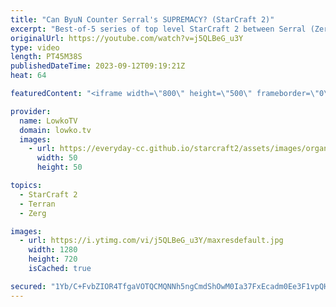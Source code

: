 ```yaml
---
title: "Can ByuN Counter Serral's SUPREMACY? (StarCraft 2)"
excerpt: "Best-of-5 series of top level StarCraft 2 between Serral (Zerg) and ByuN (Terran). Some very strange and powerful build orders get played by both players in this game, as both players try to outsmart each other. They're trying to put the word strategy in to the Real Time Strategy category.  Support my"
originalUrl: https://youtube.com/watch?v=j5QLBeG_u3Y
type: video
length: PT45M38S
publishedDateTime: 2023-09-12T09:19:21Z
heat: 64

featuredContent: "<iframe width=\"800\" height=\"500\" frameborder=\"0\" src=\"https://www.youtube.com/embed/j5QLBeG_u3Y\" allow=\"accelerometer; autoplay; encrypted-media; gyroscope; picture-in-picture\" allowfullscreen></iframe>"

provider:
  name: LowkoTV
  domain: lowko.tv
  images:
    - url: https://everyday-cc.github.io/starcraft2/assets/images/organizations/lowko.tv-50x50.jpg
      width: 50
      height: 50

topics:
  - StarCraft 2
  - Terran
  - Zerg

images:
  - url: https://i.ytimg.com/vi/j5QLBeG_u3Y/maxresdefault.jpg
    width: 1280
    height: 720
    isCached: true

secured: "1Yb/C+FvbZIOR4TfgaVOTQCMQNNh5ngCmdShOwM0Ia37FxEcadm0Ee3F1vpQH6iJR0RawFM+dVewaXMyG2oTUl5Z2UXkj56aDSYMuahmBHKx7kqBP2gm218oc1/ERYNLe9L1d9HJwYohg+k/SjAVDmmome2u3zVLM1NI3f9gCwefOfy6Fx8covjWyjyXIbQhnRfrzGyJcg/MUapwZuDDHkEvbjFP1ouwoRBCEcbh8tp76FnlHEcgEfOUkmvIFZdvuZqTcbxHQ1TA2RMXWyCqp3IhrdNf1E4MK1Y7tRSpzQYu0g6w/zNjNE2OqWTrdv+W3PSv2h/1YjpcarJx5584ginkFoX/sEitan8stn0GSRImDNEj8wbaAGAtbyVJnjE8j1EwW3XNzJv5Vio3lWPpEEtuzwmry+5Lz8cKOpvMs2g=;Iym+CAWNQCxYc/iO0dyRhg=="
---
```


